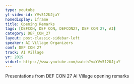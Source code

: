 ```yaml
---
type: youtube
yt-video-id: YVv512UJjaY
homedisplay: iframe
title: Opening Remarks
tags: [DEFCON, DEF CON, DEFCON27, DEF CON 27, AI]
category: DEF_CON_27
layout: post-classic-sidebar-left
speaker: AI Village Organizers
conf: DEF CON 27
track: AI Village
yr: 2019
vidurl: https://www.youtube.com/watch?v=YVv512UJjaY
---
```

Presentations from DEF CON 27 AI Village opening remarks
